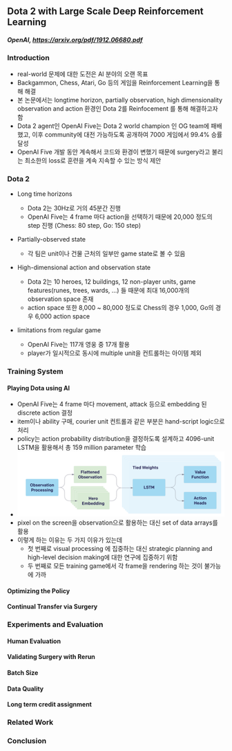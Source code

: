 ## Dota 2 with Large Scale Deep Reinforcement Learning

##### OpenAI, https://arxiv.org/pdf/1912.06680.pdf

### Introduction
- real-world 문제에 대한 도전은 AI 분야의 오랜 목표
- Backgammon, Chess, Atari, Go 등의 게임을 Reinforcement Learning을 통해 해결
- 본 논문에서는 longtime horizon, partially observation, high dimensionality observation and action 환경인 Dota 2를 Reinfocement 를 통해 해결하고자 함
- Dota 2 agent인 OpenAI Five는 Dota 2 world champion 인 OG team에 패배했고, 이후 community에 대전 가능하도록 공개하여 7000 게임에서 99.4% 승률 달성
- OpenAI Five 개발 동안 계속해서 코드와 환경이 변했기 때문에 surgery라고 불리는 최소한의 loss로 훈련을 계속 지속할 수 있는 방식 제안

### Dota 2
- Long time horizons
  - Dota 2는 30Hz로 거의 45분간 진행
  - OpenAI Five는 4 frame 마다 action을 선택하기 때문에 20,000 정도의 step 진행 (Chess: 80 step, Go: 150 step)
  
- Partially-observed state
  - 각 팀은 unit이나 건물 근처의 일부만 game state로 볼 수 있음
  
- High-dimensional action and observation state
  - Dota 2는 10 heroes, 12 buildings, 12 non-player units, game features(runes, trees, wards, ...) 들 때문에 최대 16,000개의 observation space 존재
  - action space 또한 8,000 ~ 80,000 정도로 Chess의 경우 1,000, Go의 경우 6,000 action space

- limitations from regular game
  - OpenAI Five는 117개 영웅 중 17개 활용
  - player가 일시적으로 동시에 multiple unit을 컨트롤하는 아이템 제외

### Training System
#### Playing Dota using AI
- OpenAI Five는 4 frame 마다 movement, attack 등으로 embedding 된 discrete action 결정
- item이나 ability 구매, courier unit 컨트롤과 같은 부분은 hand-script logic으로 처리
- policy는 action probability distribution을 결정하도록 설계하고 4096-unit LSTM을 활용해서 총 159 million parameter 학습
- ![Simplified OpenAI Five Model Architecture](paper_images/Dota2_image1.PNG)
- pixel on the screen을 observation으로 활용하는 대신 set of data arrays를 활용
- 이렇게 하는 이유는 두 가지 이유가 있는데
  - 첫 번째로 visual processing 에 집중하는 대신 strategic planning and high-level decision making에 대한 연구에 집중하기 위함
  - 두 번째로 모든 training game에서 각 frame을 rendering 하는 것이 불가능에 가까
#### Optimizing the Policy
#### Continual Transfer via Surgery

### Experiments and Evaluation
#### Human Evaluation
#### Validating Surgery with Rerun
#### Batch Size
#### Data Quality
#### Long term credit assignment

### Related Work

### Conclusion